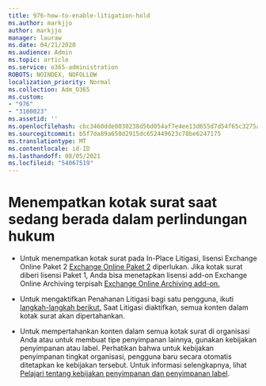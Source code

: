 ```yaml
---
title: 976-how-to-enable-litigation-hold
ms.author: markjjo
author: markjjo
manager: lauraw
ms.date: 04/21/2020
ms.audience: Admin
ms.topic: article
ms.service: o365-administration
ROBOTS: NOINDEX, NOFOLLOW
localization_priority: Normal
ms.collection: Adm_O365
ms.custom:
- "976"
- "3100023"
ms.assetid: ''
ms.openlocfilehash: cbc3460dde8030238d56d054af7e4ee13d655d7d54f65c3275a73e899dd6f813
ms.sourcegitcommit: b5f7da89a650d2915dc652449623c78be6247175
ms.translationtype: MT
ms.contentlocale: id-ID
ms.lasthandoff: 08/05/2021
ms.locfileid: "54067519"
---
```

# <a name="place-a-mailbox-on-legal-hold"></a>Menempatkan kotak surat saat sedang berada dalam perlindungan hukum

- Untuk menempatkan kotak surat pada In-Place Litigasi, lisensi Exchange Online Paket 2 [Exchange Online Paket 2](https://docs.microsoft.com/office365/servicedescriptions/office-365-platform-service-description/office-365-plan-options) diperlukan. Jika kotak surat diberi lisensi Paket 1, Anda bisa menetapkan lisensi add-on Exchange Online Archiving terpisah [Exchange Online Archiving add-on.](https://docs.microsoft.com/office365/servicedescriptions/exchange-online-archiving-service-description)

- Untuk mengaktifkan Penahanan Litigasi bagi satu pengguna, ikuti [langkah-langkah berikut.](https://docs.microsoft.com/microsoft-365/compliance/create-a-litigation-hold) Saat Litigasi diaktifkan, semua konten dalam kotak surat akan dipertahankan.

- Untuk mempertahankan konten dalam semua kotak surat di organisasi Anda atau untuk membuat tipe penyimpanan lainnya, gunakan kebijakan penyimpanan atau label. Perhatikan bahwa untuk kebijakan penyimpanan tingkat organisasi, pengguna baru secara otomatis ditetapkan ke kebijakan tersebut. Untuk informasi selengkapnya, lihat [Pelajari tentang kebijakan penyimpanan dan penyimpanan label](https://docs.microsoft.com/microsoft-365/compliance/retention-policies#applying-a-retention-policy-to-an-entire-organization-or-specific-locations). 
